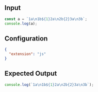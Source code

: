 
## Input
```javascript input
const a = `1a\n1b${1}2a\n2b{2}3a\n3b`;
console.log(a);
```

## Configuration
```json configuration
{
  "extension": "js"
}
```

## Expected Output
```javascript expected output
console.log(`1a\n1b${1}2a\n2b{2}3a\n3b`);
```

